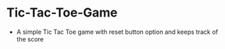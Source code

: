 # Tic-Tac-Toe-Game
- A simple Tic Tac Toe game with reset button option and keeps track of the score  
